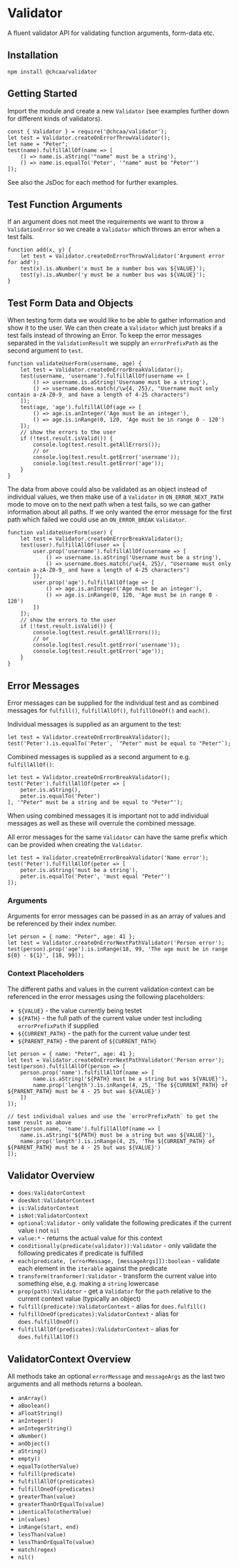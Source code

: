 # Validator

A fluent validator API for validating function arguments, form-data etc. 

## Installation
```
npm install @chcaa/validator
```

## Getting Started
Import the module and create a new `Validator` (see examples further down for different kinds of validators).
```ecmascript 6
const { Validator } = require('@chcaa/validator');
let test = Validator.createOnErrorThrowValidator();
let name = "Peter";
test(name).fulfillAllOf(name => [
    () => name.is.aString('"name" must be a string'),
    () => name.is.equalTo('Peter', '"name" must be "Peter"')
]);
```
See also the JsDoc for each method for further examples.

## Test Function Arguments
If an argument does not meet the requirements we want to throw a `ValidationError` so we 
create a `Validator` which throws an error when a test fails.

```ecmascript 6
function add(x, y) {
    let test = Validator.createOnErrorThrowValidator('Argument error for add');
    test(x).is.aNumber('x must be a number bus was ${VALUE}');
    test(y).is.aNumber('y must be a number bus was ${VALUE}');
}
```

## Test Form Data and Objects
When testing form data we would like to be able to gather information and show it to the user. We can then
create a `Validator` which just breaks if a test fails instead of throwing an Error. To keep
the error messages separated in the `ValidationResult` we supply an `errorPrefixPath` as the second argument to `test`.

````ecmascript 6
function validateUserForm(username, age) {
    let test = Validator.createOnErrorBreakValidator();
    test(username, 'username').fulfillAllOf(username => [
        () => username.is.aString('Username must be a string'),
        () => username.does.match(/\w{4, 25}/, "Username must only contain a-zA-Z0-9_ and have a length of 4-25 characters")
    ]);
    test(age, 'age').fulfillAllOf(age => [
        () => age.is.anInteger('Age must be an integer'),
        () => age.is.inRange(0, 120, 'Age must be in range 0 - 120')
    ]);
    // show the errors to the user
    if (!test.result.isValid()) {
        console.log(test.result.getAllErrors());
        // or
        console.log(test.result.getError('username'));
        console.log(test.result.getError('age'));
    }
}
````

The data from above could also be validated as an object instead of individual values, we then make use of 
a `Validator` in `ON_ERROR_NEXT_PATH` mode to move on to the next path when a test fails, so we can gather
information about all paths. If we only wanted the error message for the first path which failed we 
could use an `ON_ERROR_BREAK` `Validator`. 

```ecmascript 6
function validateUserForm(user) {
    let test = Validator.createOnErrorBreakValidator();
    test(user).fulfillAllOf(user => [
        user.prop('username').fulfillAllOf(username => [
            () => username.is.aString('Username must be a string'),
            () => username.does.match(/\w{4, 25}/, "Username must only contain a-zA-Z0-9_ and have a length of 4-25 characters")
        ]),
        user.prop('age').fulfillAllOf(age => [
            () => age.is.anInteger('Age must be an integer'),
            () => age.is.inRange(0, 120, 'Age must be in range 0 - 120')
        ])
    ]);
    // show the errors to the user
    if (!test.result.isValid()) {
        console.log(test.result.getAllErrors());
        // or
        console.log(test.result.getError('username'));
        console.log(test.result.getError('age'));
    }
}
```

## Error Messages
Error messages can be supplied for the individual test and as combined messages for `fulfill()`, `fulfillAllOf()`, `fulfillOneOf()` and `each()`.

Individual messages is supplied as an argument to the test:
```ecmascript 6
let test = Validator.createOnErrorBreakValidator();
test('Peter').is.equalTo('Peter', `"Peter" must be equal to "Peter"`);
```
Combined messages is supplied as a second argument to e.g. `fulfillAllOf()`:
```ecmascript 6
let test = Validator.createOnErrorBreakValidator();
test('Peter').fulfillAllOf(peter => [
    peter.is.aString(),
    peter.is.equalTo('Peter')
], '"Peter" must be a string and be equal to "Peter"');
```
When using combined messages it is important not to add individual messages as well as these will overrule the combined message.

All error messages for the same `Validator` can have the same prefix which can be provided when creating the `Validator`.
```ecmascript 6
let test = Validator.createOnErrorBreakValidator('Name error');
test('Peter').fulfillAllOf(peter => [
    peter.is.aString('must be a string'),
    peter.is.equalTo('Peter', 'must equal "Peter"')
]);
```


### Arguments

Arguments for error messages can be passed in as an array of values and be referenced by their index number.
```ecmascript 6
let person = { name: "Peter", age: 41 };
let test = Validator.createOnErrorNextPathValidator('Person error');
test(person).prop('age').is.inRange(18, 99, 'The age must be in range ${0} - ${1}', [18, 99]);
```

### Context Placeholders
The different paths and values in the current validation context can be referenced in the error messages using the following
placeholders:

- `${VALUE}` - the value currently being testet
- `${PATH}` - the full path of the current value under test including `errorPrefixPath` if supplied
- `${CURRENT_PATH}` - the path for the current value under test
- `${PARENT_PATH}` - the parent of `${CURRENT_PATH}`

```ecmascript 6
let person = { name: "Peter", age: 41 };
let test = Validator.createOnErrorNextPathValidator('Person error');
test(person).fulfillAllOf(person => [
    person.prop('name').fulfillAllOf(name => [
        name.is.aString('${PATH} must be a string but was ${VALUE}'),
        name.prop('length').is.inRange(4, 25, 'The ${CURRENT_PATH} of ${PARENT_PATH} must be 4 - 25 but was ${VALUE}')
    ])
]);

// test individual values and use the `errorPrefixPath` to get the same result as above
test(person.name, 'name').fulfillAllOf(name => [
    name.is.aString('${PATH} must be a string but was ${VALUE}'),
    name.prop('length').is.inRange(4, 25, 'The ${CURRENT_PATH} of ${PARENT_PATH} must be 4 - 25 but was ${VALUE}')
]);
```

## Validator Overview
- `does:ValidatorContext`
- `doesNot:ValidatorContext`
- `is:ValidatorContext`
- `isNot:ValidatorContext`
- `optional:Validator` - only validate the following predicates if the current value i not `nil`
- `value:*` - returns the actual value for this context
- `conditionally(predicate(validator)):Validator` - only validate the following predicates if predicate is fulfilled
- `each(predicate, [errorMessage, [messageArgs]]):boolean` - validate each element in the `iterable` against the predicate
- `transform(tranformer):Validator` - transform the current value into something else, e.g. making a `string` lowercase
- `prop(path):Validator` - get a `Validator` for the `path` relative to the current context value (typically an object)
- `fulfill(predicate):ValidatorContext` - alias for `does.fulfill()`
- `fulfillOneOf(predicates):ValidatorContext` - alias for `does.fulfillOneOf()`
- `fulfillAllOf(predicates):ValidatorContext` - alias for `does.fulfillAllOf()`

## ValidatorContext Overview
All methods take an optional `errorMessage` and `messageArgs` as the last two arguments and all methods
returns a boolean.

- `anArray()`
- `aBoolean()`
- `aFloatString()`
- `anInteger()`
- `anIntegerString()`
- `aNumber()`
- `anObject()`
- `aString()`
- `empty()`
- `equalTo(otherValue)`
- `fulfill(predicate)`
- `fulfillAllOf(predicates)`
- `fulfillOneOf(predicates)`
- `greaterThan(value)`
- `greaterThanOrEqualTo(value)`
- `identicalTo(otherValue)`
- `in(values)`
- `inRange(start, end)`
- `lessThan(value)`
- `lessThanOrEqualTo(value)`
- `match(regex)`
- `nil()`
